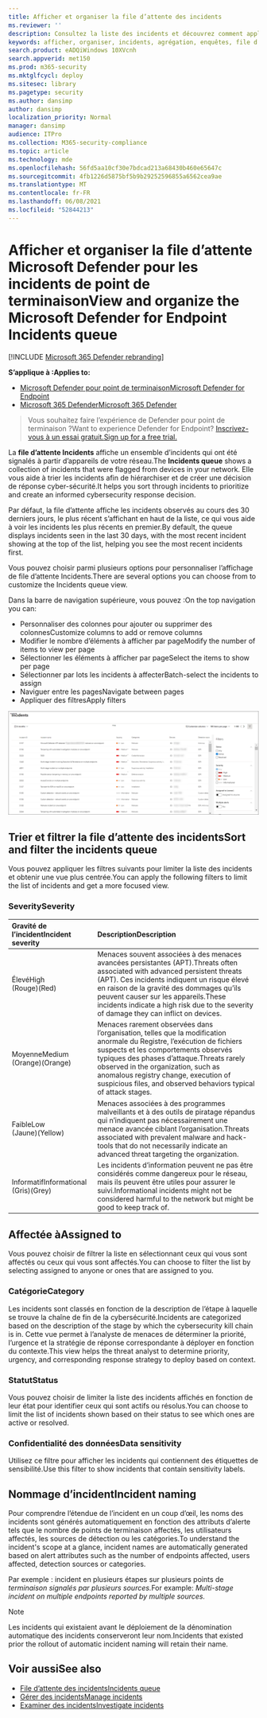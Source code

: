 ```yaml
---
title: Afficher et organiser la file d’attente des incidents
ms.reviewer: ''
description: Consultez la liste des incidents et découvrez comment appliquer des filtres pour limiter la liste et obtenir une vue plus centrée.
keywords: afficher, organiser, incidents, agrégation, enquêtes, file d’attente, ttp
search.product: eADQiWindows 10XVcnh
search.appverid: met150
ms.prod: m365-security
ms.mktglfcycl: deploy
ms.sitesec: library
ms.pagetype: security
ms.author: dansimp
author: dansimp
localization_priority: Normal
manager: dansimp
audience: ITPro
ms.collection: M365-security-compliance
ms.topic: article
ms.technology: mde
ms.openlocfilehash: 56fd5aa10cf30e7bdcad213a68430b460e65647c
ms.sourcegitcommit: 4fb1226d5875bf5b9b29252596855a6562cea9ae
ms.translationtype: MT
ms.contentlocale: fr-FR
ms.lasthandoff: 06/08/2021
ms.locfileid: "52844213"
---
```

# <a name="view-and-organize-the-microsoft-defender-for-endpoint-incidents-queue"></a><span data-ttu-id="831c3-104">Afficher et organiser la file d’attente Microsoft Defender pour les incidents de point de terminaison</span><span class="sxs-lookup"><span data-stu-id="831c3-104">View and organize the Microsoft Defender for Endpoint Incidents queue</span></span>

[!INCLUDE [Microsoft 365 Defender rebranding](../../includes/microsoft-defender.md)]

<span data-ttu-id="831c3-105">**S’applique à :**</span><span class="sxs-lookup"><span data-stu-id="831c3-105">**Applies to:**</span></span>
- [<span data-ttu-id="831c3-106">Microsoft Defender pour point de terminaison</span><span class="sxs-lookup"><span data-stu-id="831c3-106">Microsoft Defender for Endpoint</span></span>](https://go.microsoft.com/fwlink/?linkid=2154037)
- [<span data-ttu-id="831c3-107">Microsoft 365 Defender</span><span class="sxs-lookup"><span data-stu-id="831c3-107">Microsoft 365 Defender</span></span>](https://go.microsoft.com/fwlink/?linkid=2118804)

> <span data-ttu-id="831c3-108">Vous souhaitez faire l’expérience de Defender pour point de terminaison ?</span><span class="sxs-lookup"><span data-stu-id="831c3-108">Want to experience Defender for Endpoint?</span></span> [<span data-ttu-id="831c3-109">Inscrivez-vous à un essai gratuit.</span><span class="sxs-lookup"><span data-stu-id="831c3-109">Sign up for a free trial.</span></span>](https://www.microsoft.com/microsoft-365/windows/microsoft-defender-atp?ocid=docs-wdatp-pullalerts-abovefoldlink) 

<span data-ttu-id="831c3-110">La **file d’attente Incidents** affiche un ensemble d’incidents qui ont été signalés à partir d’appareils de votre réseau.</span><span class="sxs-lookup"><span data-stu-id="831c3-110">The **Incidents queue** shows a collection of incidents that were flagged from devices in your network.</span></span> <span data-ttu-id="831c3-111">Elle vous aide à trier les incidents afin de hiérarchiser et de créer une décision de réponse cyber-sécurité.</span><span class="sxs-lookup"><span data-stu-id="831c3-111">It helps you sort through incidents to prioritize and create an informed cybersecurity response decision.</span></span>

<span data-ttu-id="831c3-112">Par défaut, la file d’attente affiche les incidents observés au cours des 30 derniers jours, le plus récent s’affichant en haut de la liste, ce qui vous aide à voir les incidents les plus récents en premier.</span><span class="sxs-lookup"><span data-stu-id="831c3-112">By default, the queue displays incidents seen in the last 30 days, with the most recent incident showing at the top of the list, helping you see the most recent incidents first.</span></span>

<span data-ttu-id="831c3-113">Vous pouvez choisir parmi plusieurs options pour personnaliser l’affichage de file d’attente Incidents.</span><span class="sxs-lookup"><span data-stu-id="831c3-113">There are several options you can choose from to customize the Incidents queue view.</span></span> 

<span data-ttu-id="831c3-114">Dans la barre de navigation supérieure, vous pouvez :</span><span class="sxs-lookup"><span data-stu-id="831c3-114">On the top navigation you can:</span></span>
- <span data-ttu-id="831c3-115">Personnaliser des colonnes pour ajouter ou supprimer des colonnes</span><span class="sxs-lookup"><span data-stu-id="831c3-115">Customize columns to add or remove columns</span></span> 
- <span data-ttu-id="831c3-116">Modifier le nombre d’éléments à afficher par page</span><span class="sxs-lookup"><span data-stu-id="831c3-116">Modify the number of items to view per page</span></span>
- <span data-ttu-id="831c3-117">Sélectionner les éléments à afficher par page</span><span class="sxs-lookup"><span data-stu-id="831c3-117">Select the items to show per page</span></span>
- <span data-ttu-id="831c3-118">Sélectionner par lots les incidents à affecter</span><span class="sxs-lookup"><span data-stu-id="831c3-118">Batch-select the incidents to assign</span></span> 
- <span data-ttu-id="831c3-119">Naviguer entre les pages</span><span class="sxs-lookup"><span data-stu-id="831c3-119">Navigate between pages</span></span>
- <span data-ttu-id="831c3-120">Appliquer des filtres</span><span class="sxs-lookup"><span data-stu-id="831c3-120">Apply filters</span></span>

![Image de la file d’attente des incidents](images/atp-incident-queue.png)

## <a name="sort-and-filter-the-incidents-queue"></a><span data-ttu-id="831c3-122">Trier et filtrer la file d’attente des incidents</span><span class="sxs-lookup"><span data-stu-id="831c3-122">Sort and filter the incidents queue</span></span>
<span data-ttu-id="831c3-123">Vous pouvez appliquer les filtres suivants pour limiter la liste des incidents et obtenir une vue plus centrée.</span><span class="sxs-lookup"><span data-stu-id="831c3-123">You can apply the following filters to limit the list of incidents and get a more focused view.</span></span>

### <a name="severity"></a><span data-ttu-id="831c3-124">Severity</span><span class="sxs-lookup"><span data-stu-id="831c3-124">Severity</span></span>

<span data-ttu-id="831c3-125">Gravité de l’incident</span><span class="sxs-lookup"><span data-stu-id="831c3-125">Incident severity</span></span> | <span data-ttu-id="831c3-126">Description</span><span class="sxs-lookup"><span data-stu-id="831c3-126">Description</span></span>
:---|:---
<span data-ttu-id="831c3-127">Élevé</span><span class="sxs-lookup"><span data-stu-id="831c3-127">High</span></span> </br><span data-ttu-id="831c3-128">(Rouge)</span><span class="sxs-lookup"><span data-stu-id="831c3-128">(Red)</span></span> | <span data-ttu-id="831c3-129">Menaces souvent associées à des menaces avancées persistantes (APT).</span><span class="sxs-lookup"><span data-stu-id="831c3-129">Threats often associated with advanced persistent threats (APT).</span></span> <span data-ttu-id="831c3-130">Ces incidents indiquent un risque élevé en raison de la gravité des dommages qu’ils peuvent causer sur les appareils.</span><span class="sxs-lookup"><span data-stu-id="831c3-130">These incidents indicate a high risk due to the severity of damage they can inflict on devices.</span></span>
<span data-ttu-id="831c3-131">Moyenne</span><span class="sxs-lookup"><span data-stu-id="831c3-131">Medium</span></span> </br><span data-ttu-id="831c3-132">(Orange)</span><span class="sxs-lookup"><span data-stu-id="831c3-132">(Orange)</span></span> | <span data-ttu-id="831c3-133">Menaces rarement observées dans l’organisation, telles que la modification anormale du Registre, l’exécution de fichiers suspects et les comportements observés typiques des phases d’attaque.</span><span class="sxs-lookup"><span data-stu-id="831c3-133">Threats rarely observed in the organization, such as anomalous registry change, execution of suspicious files, and observed behaviors typical of attack stages.</span></span>
<span data-ttu-id="831c3-134">Faible</span><span class="sxs-lookup"><span data-stu-id="831c3-134">Low</span></span> </br><span data-ttu-id="831c3-135">(Jaune)</span><span class="sxs-lookup"><span data-stu-id="831c3-135">(Yellow)</span></span> | <span data-ttu-id="831c3-136">Menaces associées à des programmes malveillants et à des outils de piratage répandus qui n’indiquent pas nécessairement une menace avancée ciblant l’organisation.</span><span class="sxs-lookup"><span data-stu-id="831c3-136">Threats associated with prevalent malware and hack-tools that do not necessarily indicate an advanced threat targeting the organization.</span></span>
<span data-ttu-id="831c3-137">Informatif</span><span class="sxs-lookup"><span data-stu-id="831c3-137">Informational</span></span> </br><span data-ttu-id="831c3-138">(Gris)</span><span class="sxs-lookup"><span data-stu-id="831c3-138">(Grey)</span></span> | <span data-ttu-id="831c3-139">Les incidents d’information peuvent ne pas être considérés comme dangereux pour le réseau, mais ils peuvent être utiles pour assurer le suivi.</span><span class="sxs-lookup"><span data-stu-id="831c3-139">Informational incidents might not be considered harmful to the network but might be good to keep track of.</span></span>

## <a name="assigned-to"></a><span data-ttu-id="831c3-140">Affectée à</span><span class="sxs-lookup"><span data-stu-id="831c3-140">Assigned to</span></span>
<span data-ttu-id="831c3-141">Vous pouvez choisir de filtrer la liste en sélectionnant ceux qui vous sont affectés ou ceux qui vous sont affectés.</span><span class="sxs-lookup"><span data-stu-id="831c3-141">You can choose to filter the list by selecting assigned to anyone or ones that are assigned to you.</span></span>

### <a name="category"></a><span data-ttu-id="831c3-142">Catégorie</span><span class="sxs-lookup"><span data-stu-id="831c3-142">Category</span></span>
<span data-ttu-id="831c3-143">Les incidents sont classés en fonction de la description de l’étape à laquelle se trouve la chaîne de fin de la cybersécurité.</span><span class="sxs-lookup"><span data-stu-id="831c3-143">Incidents are categorized based on the description of the stage by which the cybersecurity kill chain is in.</span></span> <span data-ttu-id="831c3-144">Cette vue permet à l’analyste de menaces de déterminer la priorité, l’urgence et la stratégie de réponse correspondante à déployer en fonction du contexte.</span><span class="sxs-lookup"><span data-stu-id="831c3-144">This view helps the threat analyst to determine priority, urgency, and corresponding response strategy to deploy based on context.</span></span>

### <a name="status"></a><span data-ttu-id="831c3-145">Statut</span><span class="sxs-lookup"><span data-stu-id="831c3-145">Status</span></span>
<span data-ttu-id="831c3-146">Vous pouvez choisir de limiter la liste des incidents affichés en fonction de leur état pour identifier ceux qui sont actifs ou résolus.</span><span class="sxs-lookup"><span data-stu-id="831c3-146">You can choose to limit the list of incidents shown based on their status to see which ones are active or resolved.</span></span>

### <a name="data-sensitivity"></a><span data-ttu-id="831c3-147">Confidentialité des données</span><span class="sxs-lookup"><span data-stu-id="831c3-147">Data sensitivity</span></span>
<span data-ttu-id="831c3-148">Utilisez ce filtre pour afficher les incidents qui contiennent des étiquettes de sensibilité.</span><span class="sxs-lookup"><span data-stu-id="831c3-148">Use this filter to show incidents that contain sensitivity labels.</span></span>

## <a name="incident-naming"></a><span data-ttu-id="831c3-149">Nommage d’incident</span><span class="sxs-lookup"><span data-stu-id="831c3-149">Incident naming</span></span>

<span data-ttu-id="831c3-150">Pour comprendre l’étendue de l’incident en un coup d’œil, les noms des incidents sont générés automatiquement en fonction des attributs d’alerte tels que le nombre de points de terminaison affectés, les utilisateurs affectés, les sources de détection ou les catégories.</span><span class="sxs-lookup"><span data-stu-id="831c3-150">To understand the incident's scope at a glance, incident names are automatically generated based on alert attributes such as the number of endpoints affected, users affected, detection sources or categories.</span></span>

<span data-ttu-id="831c3-151">Par exemple : incident en plusieurs étapes sur plusieurs points de *terminaison signalés par plusieurs sources.*</span><span class="sxs-lookup"><span data-stu-id="831c3-151">For example: *Multi-stage incident on multiple endpoints reported by multiple sources.*</span></span>

> [!NOTE]
> <span data-ttu-id="831c3-152">Les incidents qui existaient avant le déploiement de la dénomination automatique des incidents conserveront leur nom.</span><span class="sxs-lookup"><span data-stu-id="831c3-152">Incidents that existed prior the rollout of automatic incident naming will retain their name.</span></span>


## <a name="see-also"></a><span data-ttu-id="831c3-153">Voir aussi</span><span class="sxs-lookup"><span data-stu-id="831c3-153">See also</span></span>
- [<span data-ttu-id="831c3-154">File d’attente des incidents</span><span class="sxs-lookup"><span data-stu-id="831c3-154">Incidents queue</span></span>](/microsoft-365/security/defender-endpoint/view-incidents-queue)
- [<span data-ttu-id="831c3-155">Gérer des incidents</span><span class="sxs-lookup"><span data-stu-id="831c3-155">Manage incidents</span></span>](manage-incidents.md)
- [<span data-ttu-id="831c3-156">Examiner des incidents</span><span class="sxs-lookup"><span data-stu-id="831c3-156">Investigate incidents</span></span>](investigate-incidents.md)

